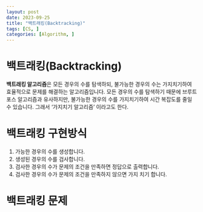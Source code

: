 ```yaml
---
layout: post
date: 2023-09-25
title: "백트래킹(Backtracking)"
tags: [CS, ]
categories: [Algorithm, ]
---
```



# 백트래킹(Backtracking)


**백트래킹 알고리즘**은 모든 경우의 수를 탐색하되, 불가능한 경우의 수는 가지치기하여 효율적으로 문제를 해결하는 알고리즘입니다. 모든 경우의 수를 탐색하기 때문에 브루트 포스 알고리즘과 유사하지만, 불가능한 경우의 수를 가지치기하여 시간 복잡도를 줄일 수 있습니다. 그래서 ‘가지치기 알고리즘’ 이라고도 한다.


# 백트래킹 구현방식

1. 가능한 경우의 수를 생성합니다.
2. 생성된 경우의 수를 검사합니다.
3. 검사한 경우의 수가 문제의 조건을 만족하면 정답으로 출력합니다.
4. 검사한 경우의 수가 문제의 조건을 만족하지 않으면 가지 치기 합니다.

# 백트래킹 문제

